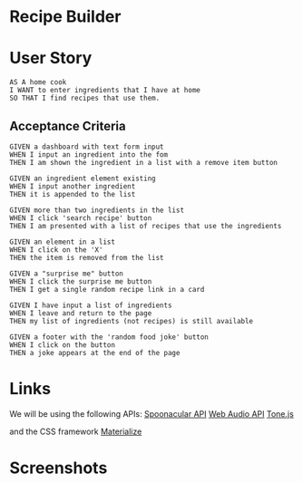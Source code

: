 # Recipe Builder

# User Story
```
AS A home cook
I WANT to enter ingredients that I have at home
SO THAT I find recipes that use them.

```

## Acceptance Criteria

```
GIVEN a dashboard with text form input
WHEN I input an ingredient into the fom
THEN I am shown the ingredient in a list with a remove item button

GIVEN an ingredient element existing
WHEN I input another ingredient
THEN it is appended to the list

GIVEN more than two ingredients in the list
WHEN I click 'search recipe' button
THEN I am presented with a list of recipes that use the ingredients

GIVEN an element in a list
WHEN I click on the 'X'
THEN the item is removed from the list

GIVEN a "surprise me" button
WHEN I click the surprise me button
THEN I get a single random recipe link in a card

GIVEN I have input a list of ingredients
WHEN I leave and return to the page
THEN my list of ingredients (not recipes) is still available

GIVEN a footer with the 'random food joke' button
WHEN I click on the button
THEN a joke appears at the end of the page
```


# Links

We will be using the following APIs:
[Spoonacular API](https://spoonacular.com/)
[Web Audio API](https://developer.mozilla.org/en-US/docs/Web/API/Web_Audio_API)
[Tone.js](https://tonejs.github.io/)

and the CSS framework [Materialize](materializecss.com)

# Screenshots
